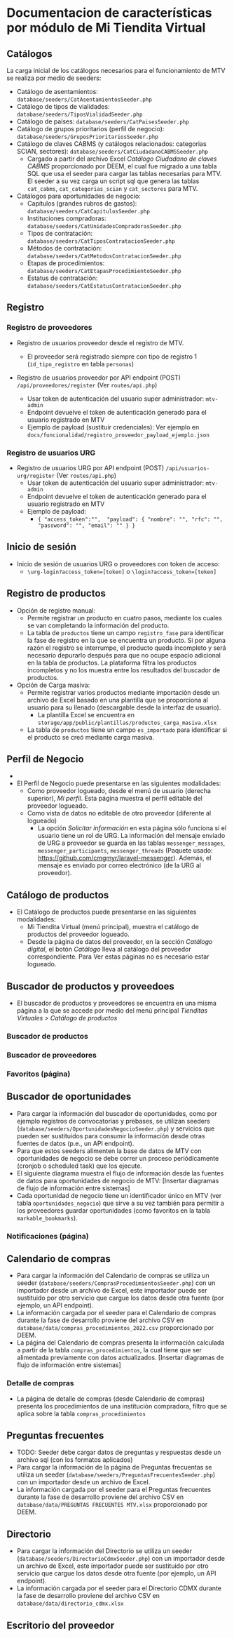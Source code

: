 # Documentacion de características por módulo de Mi Tiendita Virtual

## Catálogos

La carga inicial de los catálogos necesarios para el funcionamiento de MTV se realiza por medio de seeders:

- Catálogo de asentamientos: `database/seeders/CatAsentamientosSeeder.php`
- Catálogo de tipos de vialidades: `database/seeders/TiposVialidadSeeder.php`
- Catálogo de países: `database/seeders/CatPaisesSeeder.php`
- Catálogo de grupos prioritarios (perfil de negocio): `database/seeders/GruposPrioritariosSeeder.php`
- Catálogo de claves CABMS (y catálogos relacionados: categorias SCIAN, sectores): `database/seeders/CatCiudadanoCABMSSeeder.php`
  - Cargado a partir del archivo Excel _Catálogo Ciudadano de claves CABMS_ proporcionado por DEEM, el cual fue migrado a una tabla SQL que usa el seeder para cargar las tablas necesarias para MTV. El seeder a su vez carga un script sql que genera las tablas `cat_cabms`, `cat_categorias_scian` y `cat_sectores` para MTV. 
- Catálogos para oportunidades de negocio: 
  - Capítulos (grandes rubros de gastos): `database/seeders/CatCapitulosSeeder.php`
  - Instituciones compradoras: `database/seeders/CatUnidadesCompradorasSeeder.php`
  - Tipos de contratación: `database/seeders/CatTiposContratacionSeeder.php`
  - Métodos de contratación: `database/seeders/CatMetodosContratacionSeeder.php`
  - Etapas de procedimientos: `database/seeders/CatEtapasProcedimientoSeeder.php`
  - Estatus de contratación: `database/seeders/CatEstatusContratacionSeeder.php` 

## Registro

### Registro de proveedores

- Registro de usuarios proveedor desde el registro de MTV. 
  - El proveedor será registrado siempre con tipo de registro 1 (`id_tipo_registro` en tabla `personas`)

- Registro de usuarios proveedor por API endpoint (POST) `/api/proveedores/register` (Ver `routes/api.php`)
    - Usar token de autenticación del usuario super administrador: `mtv-admin`
    - Endpoint devuelve el token de autenticación generado para el usuario registrado en MTV 
    - Ejemplo de payload (sustituir credenciales): Ver ejemplo en `docs/funcionalidad/registro_proveedor_payload_ejemplo.json`
  
### Registro de usuarios URG

- Registro de usuarios URG por API endpoint (POST) `/api/usuarios-urg/register` (Ver `routes/api.php`)
    - Usar token de autenticación del usuario super administrador: `mtv-admin`
    - Endpoint devuelve el token de autenticación generado para el usuario registrado en MTV
    - Ejemplo de payload:
      - `{
          "access_token":"", 
            "payload": {
              "nombre": "",
              "rfc": "",
              "password": "",
              "email": ""
          }
        }`

## Inicio de sesión

- Inicio de sesión de usuarios URG o proveedores con token de acceso:
  - `\urg-login?access_token=[token]` o `\login?access_token=[token]`

## Registro de productos

- Opción de registro manual:
  - Permite registrar un producto en cuatro pasos, mediante los cuales se van completando la información del producto. 
  - La tabla de `productos` tiene un campo `registro_fase` para identificar la fase de registro en la que se encuentra un producto. Si por alguna razón el registro se interrumpe, el producto queda incompleto y será necesario depurarlo después para que no ocupe espacio adicional en la tabla de productos. La plataforma filtra los productos incompletos y no los muestra entre los resultados del buscador de productos. 
- Opción de Carga masiva:
  - Permite registrar varios productos mediante importación desde un archivo de Excel basado en una plantilla que se proporciona al usuario para su llenado (descargable desde la interfaz de usuario).
    - La plantilla Excel se encuentra en `storage/app/public/plantillas/productos_carga_masiva.xlsx`
  - La tabla de `productos` tiene un campo `es_importado` para identificar si el producto se creó mediante carga masiva.

## Perfil de Negocio
- 
- El Perfil de Negocio puede presentarse en las siguientes modalidades:
  - Como proveedor logueado, desde el menú de usuario (derecha superior), _Mi perfil_. Esta página muestra el perfil editable del proveedor logueado.
  - Como vista de datos no editable de otro proveedor (diferente al logueado) 
    - La opción _Solicitar información_ en esta página sólo funciona si el usuario tiene un rol de URG. La información del mensaje enviado de URG a proveedor se guarda en las tablas `messenger_messages`, `messenger_participants`, `messenger_threads` (Paquete usado: https://github.com/cmgmyr/laravel-messenger). Además, el mensaje es enviado por correo electrónico (de la URG al proveedor).     

## Catálogo de productos

- El Catálogo de productos puede presentarse en las siguientes modalidades:
  - Mi Tiendita Virtual (menú principal), muestra el catálogo de productos del proveedor logueado.
  - Desde la página de datos del proveedor, en la sección _Catálogo digital_, el botón _Catálogo_ lleva al catálogo del proveedor correspondiente. Para Ver estas páginas no es necesario estar logueado.    

## Buscador de productos y proveedoes

- El buscador de productos y proveedores se encuentra en una misma página a la que se accede por medio del menú principal _Tienditas Virtuales > Catálogo de productos_  

### Buscador de productos

### Buscador de proveedores

### Favoritos (página)

## Buscador de oportunidades

- Para cargar la información del buscador de oportunidades, como por ejemplo registros de convocatorias y prebases, se utilizan seeders (`database/seeders/OportunidadesNegocioSeeder.php`) y servicios que pueden ser sustituidos para consumir la información desde otras fuentes de datos (p.e., un API endpoint).
- Para que estos seeders alimenten la base de datos de MTV con oportunidades de negocio se debe correr un proceso periódicamente (cronjob o scheduled task) que los ejecute.
- El siguiente diagrama muestra el flujo de información desde las fuentes de datos para oportunidades de negocio de MTV:
[Insertar diagramas de flujo de información entre sistemas]
- Cada oportunidad de negocio tiene un identificador único en MTV (ver tabla `oportunidades_negocio`) que sirve a su vez también para permitir a los proveedores guardar oportunidades (como favoritos en la tabla `markable_bookmarks`).     

### Notificaciones (página)

## Calendario de compras

- Para cargar la información del Calendario de compras se utiliza un seeder (`database/seeders/ComprasProcedimientosSeeder.php`) con un importador desde un archivo de Excel, este importador puede ser sustituido por otro servicio que cargue los datos desde otra fuente (por ejemplo, un API endpoint).
- La información cargada por el seeder para el Calendario de compras durante la fase de desarrollo proviene del archivo CSV en `database/data/compras_procedimientos_2022.csv` proporcionado por DEEM.
- La página del Calendario de compras presenta la información calculada a partir de la tabla `compras_procedimientos`, la cual tiene que ser alimentada previamente con datos actualizados.
[Insertar diagramas de flujo de información entre sistemas]

### Detalle de compras

- La página de detalle de compras (desde Calendario de compras) presenta los procedimientos de una institución compradora, filtro que se aplica sobre la tabla `compras_procedimientos`

## Preguntas frecuentes

- TODO: Seeder debe cargar datos de preguntas y respuestas desde un archivo sql (con los formatos aplicados)
- Para cargar la información de la página de Preguntas frecuentas se utiliza un seeder (`database/seeders/PreguntasFrecuentesSeeder.php`) con un importador desde un archivo de Excel.
- La información cargada por el seeder para el Preguntas frecuentes durante la fase de desarrollo proviene del archivo CSV en `database/data/PREGUNTAS FRECUENTES MTV.xlsx` proporcionado por DEEM.


## Directorio

- Para cargar la información del Directorio se utiliza un seeder (`database/seeders/DirectorioCdmxSeeder.php`) con un importador desde un archivo de Excel, este importador puede ser sustituido por otro servicio que cargue los datos desde otra fuente (por ejemplo, un API endpoint).
- La información cargada por el seeder para el Directorio CDMX durante la fase de desarrollo proviene del archivo CSV en `database/data/directorio_cdmx.xlsx`

## Escritorio del proveedor